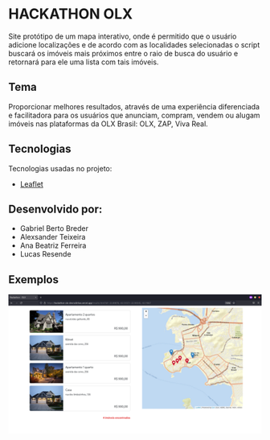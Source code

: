 # HACKATHON OLX

Site protótipo de um mapa interativo, onde é permitido que o usuário adicione localizações e de acordo com as localidades selecionadas o script buscará os imóveis mais próximos entre o raio de busca do usuário e retornará para ele uma lista com tais imóveis.

## Tema
Proporcionar melhores resultados, através de uma experiência diferenciada e facilitadora para os usuários que anunciam, compram, vendem ou alugam imóveis nas plataformas da OLX Brasil: OLX, ZAP, Viva Real.

## Tecnologias
Tecnologias usadas no projeto:
* [Leaflet](https://leafletjs.com/)

## Desenvolvido por:
  - Gabriel Berto Breder
  - Alexsander Teixeira
  - Ana Beatriz Ferreira
  - Lucas Resende

## Exemplos

<img src="./assets/map-v2.png" title="Map">




